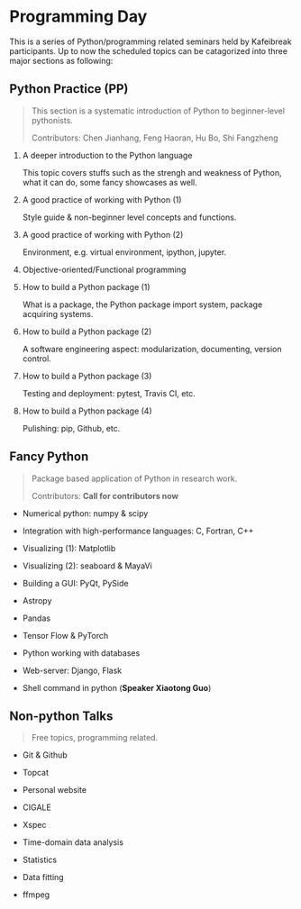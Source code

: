 # Programming Day

This is a series of Python/programming related seminars held by Kafeibreak 
participants.  Up to now the scheduled topics can be catagorized into three 
major sections as following:

## Python Practice (PP)
> This section is a systematic introduction of Python to beginner-level 
> pythonists.  
>
> Contributors: Chen Jianhang, Feng Haoran, Hu Bo, Shi Fangzheng

1.  A deeper introduction to the Python language

    This topic covers stuffs such as the strengh and weakness of Python, 
    what it can do, some fancy showcases as well.

2. A good practice of working with Python (1)

    Style guide & non-beginner level concepts and functions.

3. A good practice of working with Python (2)

    Environment, e.g. virtual environment, ipython, jupyter.

4. Objective-oriented/Functional programming

5. How to build a Python package (1)

    What is a package, the Python package import system, package acquiring 
    systems.

6. How to build a Python package (2)

    A software engineering aspect: modularization, documenting, version 
    control.

7. How to build a Python package (3)

    Testing and deployment: pytest, Travis CI, etc.

8. How to build a Python package (4)

    Pulishing: pip, Github, etc.


## Fancy Python
> Package based application of Python in research work.
> 
> Contributors: 
> **Call for contributors now**

- Numerical python: numpy & scipy

- Integration with high-performance languages: C, Fortran, C++

- Visualizing (1): Matplotlib

- Visualizing (2): seaboard & MayaVi

- Building a GUI: PyQt, PySide

- Astropy

- Pandas

- Tensor Flow & PyTorch

- Python working with databases

- Web-server: Django, Flask

- Shell command in python (**Speaker Xiaotong Guo**)

## Non-python Talks
> Free topics, programming related.

- Git & Github

- Topcat

- Personal website

- CIGALE

- Xspec

- Time-domain data analysis

- Statistics

- Data fitting

- ffmpeg

